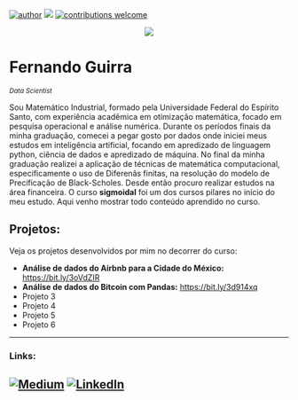 [![author](https://img.shields.io/badge/author-FernandoGuirraS-red.svg)](https://www.linkedin.com/in/fernandoguirra) [![](https://img.shields.io/badge/python-3.7+-blue.svg)](https://www.python.org/downloads/release/python-365/) [![contributions welcome](https://img.shields.io/badge/contributions-welcome-brightgreen.svg?style=flat)](https://github.com/carlosfab/data_science/issues)

<p align="center">
  <img src="datascience.png" >
</p>

# Fernando Guirra 
<sub>*Data Scientist*</sub>

Sou Matemático Industrial, formado pela Universidade Federal do Espírito Santo, com experiência acadêmica em otimização matemática, focado em pesquisa operacional e análise numérica. Durante os períodos finais da minha graduação, comecei a pegar gosto por dados onde iniciei meus estudos em inteligência artificial, focando em apredizado de linguagem python, ciência de dados e apredizado de máquina. No final da minha graduação realizei a aplicação de técnicas de matemática computacional, especificamente o uso de Diferenãs finitas, na resolução do modelo de Precificação de Black-Scholes. Desde então procuro realizar estudos na área financeira. O curso **sigmoidal** foi um dos cursos pilares no início do meu estudo. Aqui venho mostrar todo conteúdo aprendido no curso.

## Projetos:
Veja os projetos desenvolvidos por mim no decorrer do curso:

* **Análise de dados do Airbnb para a Cidade do México:** https://bit.ly/3oVdZIR
* **Análise de dados do Bitcoin com Pandas:** https://bit.ly/3d914xq
* Projeto 3
* Projeto 4
* Projeto 5
* Projeto 6
---
### Links:
[![Medium](https://img.shields.io/badge/Medium-12100E?style=for-the-badge&logo=medium&logoColor=white)](https://medium.com/@guirradatatec) [![LinkedIn](https://img.shields.io/badge/LinkedIn-0077B5?style=for-the-badge&logo=linkedin&logoColor=white)](https://www.linkedin.com/in/fernandoguirra)
---
